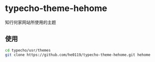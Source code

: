 # typecho-theme-hehome

知行何家网站所使用的主题

## 使用

```bash
cd typecho/usr/themes
git clone https://github.com/he0119/typecho-theme-hehome.git hehome
```
